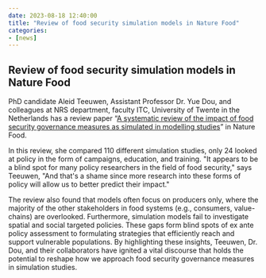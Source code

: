 ```yaml
---
date: 2023-08-18 12:40:00
title: "Review of food security simulation models in Nature Food"
categories:
- [news]
---
```

## <div class="post_flex_center_center">Review of food security simulation models in Nature Food</div>

PhD candidate Aleid Teeuwen, Assistant Professor Dr. Yue Dou, and colleagues at NRS department, faculty ITC, University of Twente in the Netherlands has a review paper “[A systematic review of the impact of food security governance measures as simulated in modelling studies](https://www.nature.com/articles/s43016-022-00571-2)” in Nature Food.

In this review, she compared 110 different simulation studies, only 24 looked at policy in the form of campaigns, education, and training. "It appears to be a blind spot for many policy researchers in the field of food security," says Teeuwen, "And that's a shame since more research into these forms of policy will allow us to better predict their impact."

The review also found that models often focus on producers only, where the majority of the other stakeholders in food systems (e.g., consumers, value-chains) are overlooked. Furthermore, simulation models fail to investigate spatial and social targeted policies. These gaps form blind spots of ex ante policy assessment to formulating strategies that efficiently reach and support vulnerable populations.  By highlighting these insights, Teeuwen, Dr. Dou, and their collaborators have ignited a vital discourse that holds the potential to reshape how we approach food security governance measures in simulation studies.


